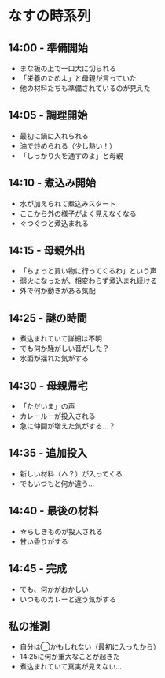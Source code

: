 # なすの時系列

## 14:00 - 準備開始
- まな板の上で一口大に切られる
- 「栄養のためよ」と母親が言っていた
- 他の材料たちも準備されているのが見えた

## 14:05 - 調理開始
- 最初に鍋に入れられる
- 油で炒められる（少し熱い！）
- 「しっかり火を通すのよ」と母親

## 14:10 - 煮込み開始
- 水が加えられて煮込みスタート
- ここから外の様子がよく見えなくなる
- ぐつぐつと煮込まれる

## 14:15 - 母親外出
- 「ちょっと買い物に行ってくるわ」という声
- 弱火になったが、相変わらず煮込まれ続ける
- 外で何か動きがある気配

## 14:25 - 謎の時間
- 煮込まれていて詳細は不明
- でも何か騒がしい音がした？
- 水面が揺れた気がする

## 14:30 - 母親帰宅
- 「ただいま」の声
- カレールーが投入される
- 急に仲間が増えた気がする...？

## 14:35 - 追加投入
- 新しい材料（△？）が入ってくる
- でもいつもと何か違う...

## 14:40 - 最後の材料
- ☆らしきものが投入される
- 甘い香りがする

## 14:45 - 完成
- でも、何かがおかしい
- いつものカレーと違う気がする

## 私の推測
- 自分は◯かもしれない（最初に入ったから）
- 14:25に何か重大なことが起きた
- 煮込まれていて真実が見えない... 